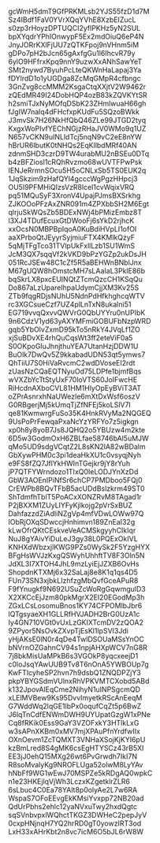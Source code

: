gcWmH5dmT9GfPRKMLsb2YJS55fzD1d7M
Sz4IBdf1FaV0YVrXQqYVhE8XzbEIZucL
s0zp3rHoyzDPTUQCI2yflPKHz5yN2SUL
bpXYqdrYPhIOnwypF5Ex2mdOiuQ6eP4N
JnyJORrKXlFjUU7zQTKFpoj9nVHnm5iM
gDPo7pH2bJcn65gAxfgGu1l6IhcvR79y
6ylO9HFfrxKpq9nnY9uzwXxANhSawYeT
SMt2nywd7ByuhPcLteQKWnHaLapaj3Ya
fDYlrdD1o1yUGDga8ZcMqGMpR4cfbngc
3GnZvg8ccMMM2KsgaCtqXXjtV2W9462r
zQEdMR49I24DobHQP4ozB83kZQVKYtSR
h2smiTJxNyMOfqDSbK23ZHmlwuaH66gh
fJgIW7nalq4dFHcfxpKUdFu5SQzoBWkk
J3mvSk7H26NkHfQbQ46ZLe99JTGD2tyq
KxgxWoPIvfYEChNGjzRHaJV0WMo9q1UZ
N657vCKN9uINLldTcj5nqN9vC2eE8nYW
hBrUR6IbutK0tNHQs2EqKllbdMRf40AN
zdnmSHD3czrD9TW4urabMU2nBSEu0DTq
b4zBFZiosl1cRQhRvzmo68wUVTFPwPsk
IENJeRrmnSOcu5H5oCNLxSb5TS0EUK2q
1JqSkzim9zHafQYl4gcccWgPgzHHpcj3
OU5I9PFMHiQIzsVzR8lcel1cvWqixVRQ
pq51MQuSyF3XronV4UpajPJmsBXSrkhg
ZJKOOoPFzAxZNR091m4ZPXbbSH2M6Egt
qlrjuSkWQsZb5BDExNWj4bPMizEmbz8T
l3XJ4TDufEcuxGtDWooFj6sYkD2rjhcK
xxOcsN0MBPBpIqoA0KuBdiHVpLI1ofOI
aaXPrboQtJEyyrSyjmiuFTX4KMlkQzyF
5qMjTFgTco31TVlpUkFxllLzb1SU1WmS
JcM3QX7sqqVf2kVKD9bPzYGZp2ukDsJH
051RcJSEw48C1cZf5R5aBEHWnBNblJnx
M67gUQW8hOmstcMH7sLAaIaL3PklE86b
bqSkrLX8pxcEUINQtZTcmQzcCH1KSqQu
Do867aLzUpareIhpaUdymCjjXM3Kv25S
ZTb9fqgRDjsNUhU5NdnPdHfkhghcqWTV
rc3XGCsueCzf7UZ4plLnTxN8ukalni51
EG719vvqQxvvQWVrG0QbUYYru0nUPIbK
9n6CdzV1yd63yAXYMFmiGOBUFbNzpWRD
gqb5YbOlvZxmD95kTo5nRkY4JVqLf1ZO
xjSuBDvXE4rhQuCqsWt3ff2eteViF0a5
S0OKpoGIuJhnjthuYEA7UtanHzjDDW1U
BuOlk7DwQv5Z9kkabadUDN53qt5ymws7
QhTiiU7S0HiVaRvcmC2wdDVoseEI2rdt
zUasNzCQaEQTNyuOd75LDPfe1bjmfBqs
wVXZbYcTtStyUxF70loVTS60JoIFwcHE
RiHcdnAXboCVL81HM1HlyOpEyBViT3AT
oZPrAsnrxhNaUWezIe6mXtDxWsf6oszV
G0RBgerjMj5kUmqTjZfNFEj5koLSlV7I
qe81KwmwrgFuSo35K4HnkRVyMa2NQGEQ
9UsPoPrFewqaPxaNcYzYRFYo7z5igkgn
xp0h8y8yoB7Js8JQHQ2o5YBUzw4m2kte
6D5w3GodmOxH6ZBLfae58746bAl5uMJW
qMo5UD9sdgVCqtZ2L8sKN2lA82wBDalm
GbXywPHM0c3pi1deaHkXU1c0vsyqjNyh
e9FS8fZQ7JflYkHWInTGejkr9jY8rYuh
jP7QTFYWrndozo1TIxQ0IeLODJYnXzDd
GbW3AOEnIPiNfSr6chCP7PMDboo5FQj0
CrEWPb8BQvTFbB5acUDdBslzkrm49ST0
ShTdmfhTblT5PoACxXONZRvM8TAgad1r
P2jBXXM1ZUyLIYFyKjlkojg2pVrSxBUZ
DahfazzdZiAdIiNZgVp4mfVDwLOWw97Q
IObRjOXqSDwccjHnhimvn189ZnEaI32g
kLwOfrQKtCEskveVeACMSkgyyhCIkIqr
NuJ8gYAivYiDuLeJ3gy38L0PQExOkIVL
KNHXdWbzxjlKWG9PZs0WySk2F5YzgHYX
BFgHsWVJzKxgQSWyhUhhftTV8F3Oln5N
JdXL3I7XTOH4JhL9mzLyiEjJZXB6OvHs
ShopdnKTXMj6x32SaLaj8e8K1q1qs4D5
FUn73SN3xjbkLIzhfzgMbQvfGceAPuR8
F9fYnugkf9N692USuZcWoRgGqwmgulD3
X2XKCcEjJzm80pkMgrX2EI20EGodMp3h
ZGxLCsLosomuBnos1KY74CFPOMlbJbr6
lQTgsyaeXH1GLLRfHVJADH2BrG0UzA1c
Iy4GN710VGt0vUxLzGKIXTcmDV2zQOA2
9ZPyor5NsOvkZXvpTjEsKl1lpSVI3Jdi
yHjAKsE0lN0r4qDe4TwlDSOUaMSsYnOC
bNVrnOZGahnCV94s1npjAHXpWCV7nG8R
7j8bkMisUaMPkB6s3VGOkP8yqcxeejD1
c0loJsqYAwUUB9Tv8T6nOnA5YWBOUp7g
KwFTIcyheSP2hvn7h9dsbQ1ZNQDPZjY3
pkpYBYGSdmVUlnxRhVPKVMTCXobd5ABd
k132JpovAlEqCme2NihyN1uINPSgcmQD
xLElMVBew9Ks95DvvImyetkRScAnEeqM
G7WddWq2lqGE1lbPx0oqufCqZt5p6BwZ
J6lqTnCdfENWmDWH9UYUpatGzgW1xPNe
Cq8fRKik0Ess9GaY3VZOFxkY3HTlkLxG
w3sAPnXKBm0xMV7mjXPAuPfnYrdfwIIx
OXnOevm1ZcTQMXT3VNHaXSojKjKYI6pU
kzBmLred8S4gMK6csEgHTYSCz43rB5XI
EE3jJ0ehQ15MXg26wt6PvGrwdh7IkI7N
R8soMvalyKg9NROFLUga52olwM8LyYAv
hNbFf9WG1wEwJ70MSPZe5kRDgAQ0wpkC
n1e23HKEjlqVjWh3LczxKZgetklrZLR6
6sLbuc4C0Ea78YAlt8p0olyAe2L7w6RA
WspaS7OFoEEvgEkKMsiYvxpp72NB20ad
QdUrPbhs2ehlc12yaNVxuTwy2hxdQgtc
sqSVnbvpxlWQhctTKGZ3DWHeC2pepJyV
0cxpHNjnqH7YQ2hrRD0gT0yowzIRT3od
LxH33xAHrKbt2n8vc7icM6O5bJL6rW8W
